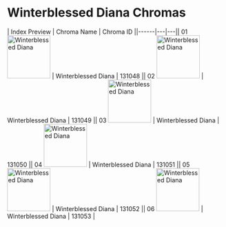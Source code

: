 # Winterblessed Diana Chromas

| Index  Preview | Chroma Name | Chroma ID ||------|---|---|| 01  <img src='https://raw.communitydragon.org/latest/plugins/rcp-be-lol-game-data/global/default/v1/champion-chroma-images/131/131048.png' alt='Winterblessed Diana' width='100'> | Winterblessed Diana | 131048 || 02  <img src='https://raw.communitydragon.org/latest/plugins/rcp-be-lol-game-data/global/default/v1/champion-chroma-images/131/131049.png' alt='Winterblessed Diana' width='100'> | Winterblessed Diana | 131049 || 03  <img src='https://raw.communitydragon.org/latest/plugins/rcp-be-lol-game-data/global/default/v1/champion-chroma-images/131/131050.png' alt='Winterblessed Diana' width='100'> | Winterblessed Diana | 131050 || 04  <img src='https://raw.communitydragon.org/latest/plugins/rcp-be-lol-game-data/global/default/v1/champion-chroma-images/131/131051.png' alt='Winterblessed Diana' width='100'> | Winterblessed Diana | 131051 || 05  <img src='https://raw.communitydragon.org/latest/plugins/rcp-be-lol-game-data/global/default/v1/champion-chroma-images/131/131052.png' alt='Winterblessed Diana' width='100'> | Winterblessed Diana | 131052 || 06  <img src='https://raw.communitydragon.org/latest/plugins/rcp-be-lol-game-data/global/default/v1/champion-chroma-images/131/131053.png' alt='Winterblessed Diana' width='100'> | Winterblessed Diana | 131053 |